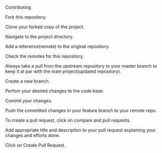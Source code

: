 Contributing

Fork this repository.

Clone your forked copy of the project.

Navigate to the project directory.

Add a reference(remote) to the original repository.

Check the remotes for this repository.

Always take a pull from the upstream repository to your master branch to keep it at par with the main project(updated repository).

Create a new branch.

Perfom your desired changes to the code base.

Commit your changes.

Push the committed changes in your feature branch to your remote repo.

To create a pull request, click on compare and pull requests.

Add appropriate title and description to your pull request explaining your changes and efforts done.

Click on Create Pull Request.
